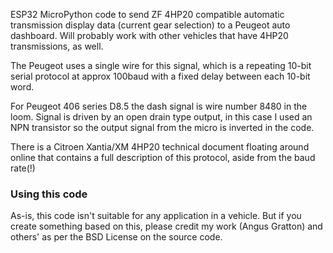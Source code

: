 ESP32 MicroPython code to send ZF 4HP20 compatible automatic transmission display data (current gear selection) to a Peugeot auto dashboard. Will probably work with other vehicles that have 4HP20 transmissions, as well.

The Peugeot uses a single wire for this signal, which is a repeating 10-bit serial protocol at approx 100baud with a fixed delay between each 10-bit word.

For Peugeot 406 series D8.5 the dash signal is wire number 8480 in the loom. Signal is driven by an open drain type output, in this case I used an NPN transistor so the output signal from the micro is inverted in the code.

There is a Citroen Xantia/XM 4HP20 technical document floating around online that contains a full description of this protocol, aside from the baud rate(!)

### Using this code

As-is, this code isn't suitable for any application in a vehicle. But if you create something based on this, please credit my work (Angus Gratton) and others' as per the BSD License on the source code.
